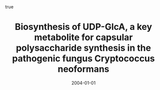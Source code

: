 ---
id: bar2004biosynthesis
title: Biosynthesis of UDP-GlcA, a key metabolite for capsular polysaccharide synthesis
  in the pathogenic fungus Cryptococcus neoformans
date: '2004-01-01'
authors:
- Bar-Peled, Maor and Griffith, Cara L and Ory, Jeramia J and Doering, Tamara L
doi: ''
publication: 'In: *Biochemical Journal* 381'
publication_types:
- '1'
selected: false
tags: []
projects: []
math: true

---